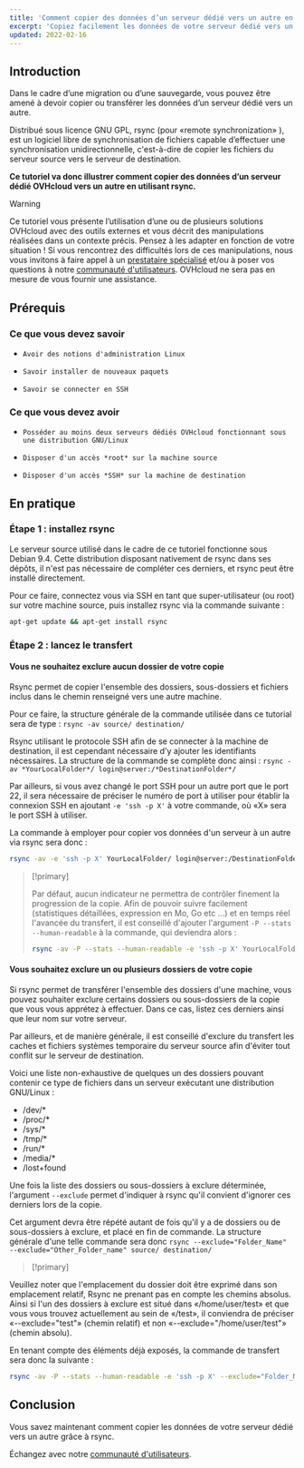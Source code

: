 ```yaml
---
title: 'Comment copier des données d’un serveur dédié vers un autre en utilisant rsync'
excerpt: 'Copiez facilement les données de votre serveur dédié vers un autre grâce à rsync'
updated: 2022-02-16
---
```


## Introduction

Dans le cadre d’une migration ou d’une sauvegarde, vous pouvez être amené à devoir copier ou transférer les données d’un serveur dédié vers un autre. 

Distribué sous licence GNU GPL, rsync (pour  «remote synchronization» ), est un logiciel libre de synchronisation de fichiers capable d’effectuer une synchronisation unidirectionnelle, c'est-à-dire de copier les fichiers du serveur source vers le serveur de destination. 

**Ce tutoriel va donc illustrer comment copier des données d’un serveur dédié OVHcloud vers un autre en utilisant rsync.**

> [!warning]
>
Ce tutoriel vous présente l’utilisation d’une ou de plusieurs solutions OVHcloud avec des outils externes et vous décrit des manipulations réalisées dans un contexte précis. Pensez à les adapter en fonction de votre situation ! Si vous rencontrez des difficultés lors de ces manipulations, nous vous invitons à faire appel à un [prestataire spécialisé](https://partner.ovhcloud.com/fr/directory/) et/ou à poser vos questions à notre [communauté d'utilisateurs](/links/community). OVHcloud ne sera pas en mesure de vous fournir une assistance.
>

## Prérequis

### Ce que vous devez savoir

*     Avoir des notions d'administration Linux
*     Savoir installer de nouveaux paquets 
*     Savoir se connecter en SSH

### Ce que vous devez avoir

*     Posséder au moins deux serveurs dédiés OVHcloud fonctionnant sous une distribution GNU/Linux
*     Disposer d'un accès *root* sur la machine source
*     Disposer d'un accès *SSH* sur la machine de destination

## En pratique

### Étape 1 : installez rsync

Le serveur source utilisé dans le cadre de ce tutoriel fonctionne sous Debian 9.4. Cette distribution disposant nativement de rsync dans ses dépôts, il n'est pas nécessaire de compléter ces derniers, et rsync peut être installé directement.

Pour ce faire, connectez vous via SSH en tant que super-utilisateur (ou root) sur votre machine source, puis installez rsync via la commande suivante :

```sh
apt-get update && apt-get install rsync
```

### Étape 2 : lancez le transfert

#### Vous ne souhaitez exclure aucun dossier de votre copie

Rsync permet de copier l'ensemble des dossiers, sous-dossiers et fichiers inclus dans le chemin renseigné vers une autre machine.

Pour ce faire, la structure générale de la commande utilisée dans ce tutorial sera de type : `rsync -av source/ destination/`  

Rsync utilisant le protocole SSH afin de se connecter à la machine de destination, il est cependant nécessaire d'y ajouter les identifiants nécessaires. La structure de la commande se complète donc ainsi : `rsync -av *YourLocalFolder*/ login@server:/*DestinationFolder*/`

Par ailleurs, si vous avez changé le port SSH pour un autre port que le port 22, il sera nécessaire de préciser le numéro de port à utiliser pour établir la connexion SSH en ajoutant ` -e 'ssh -p X' ` à votre commande, où «X» sera le port SSH à utiliser.

La commande à employer pour copier vos données d'un serveur à un autre via rsync sera donc :

```sh
rsync -av -e 'ssh -p X' YourLocalFolder/ login@server:/DestinationFolder/
```

> [!primary]
>
> Par défaut, aucun indicateur ne permettra de contrôler finement la progression de la copie.
> Afin de pouvoir suivre facilement (statistiques détaillées, expression en Mo, Go etc ...) et en temps réel l'avancée du transfert, il est conseillé d'ajouter l'argument `-P --stats --human-readable` à la commande, qui deviendra alors :
>
> ```sh
> rsync -av -P --stats --human-readable -e 'ssh -p X' YourLocalFolder/ login@server:/DestinationFolder/
> ```

#### Vous souhaitez exclure un ou plusieurs dossiers de votre copie

Si rsync permet de transférer l'ensemble des dossiers d'une machine, vous pouvez souhaiter exclure certains dossiers ou sous-dossiers de la copie que vous vous apprétez à effectuer. Dans ce cas, listez ces derniers ainsi que leur nom sur votre serveur.

Par ailleurs, et de manière générale, il est conseillé d'exclure du transfert les caches et fichiers systèmes temporaire du serveur source afin d'éviter tout conflit sur le serveur de destination. 

Voici une liste non-exhaustive de quelques un des dossiers pouvant contenir ce type de fichiers dans un serveur exécutant une distribution GNU/Linux : 

* /dev/*
* /proc/* 
* /sys/*
* /tmp/*
* /run/*
* /media/*
* /lost+found
 
Une fois la liste des dossiers ou sous-dossiers à exclure déterminée, l'argument  `--exclude` permet d'indiquer à rsync qu'il convient d'ignorer ces derniers lors de la copie. 
 
Cet argument devra être répété autant de fois qu'il y a de dossiers ou de sous-dossiers à exclure, et placé en fin de commande. La structure générale d'une telle commande sera donc `rsync --exclude="Folder_Name" --exclude="Other_Folder_name" source/ destination/`

> [!primary]
>
Veuillez noter que l'emplacement du dossier doit être exprimé dans son emplacement relatif, Rsync ne prenant pas en compte les chemins absolus. Ainsi si l'un des dossiers à exclure est situé dans «/home/user/test» et que vous vous trouvez actuellement au sein de «/test», il conviendra de préciser «--exclude="test"» (chemin relatif) et non «--exclude="/home/user/test"» (chemin absolu).
>

En tenant compte des éléments déjà exposés, la commande de transfert sera donc la suivante :
 	
```sh
rsync -av -P --stats --human-readable -e 'ssh -p X' --exclude="Folder_Name" --exclude="Other_Folder_name" YourLocalFolder/ login@server:/DestinationFolder/
```

## Conclusion

Vous savez maintenant comment copier les données de votre serveur dédié vers un autre grâce à rsync.

Échangez avec notre [communauté d'utilisateurs](/links/community).